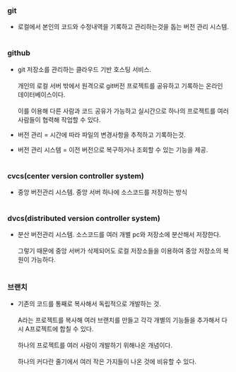 ### git  
* 로컬에서 본인의 코드와 수정내역을 기록하고 관리하는것을 돕는 버전 관리 시스템.<br/><br/>

### github  
* git 저장소를 관리하는 클라우드 기반 호스팅 서비스.<br/><br/>개인의 로컬 서버 밖에서 원격으로 git버전 프로젝트를 공유하고 기록하는 온라인 데이터베이스이다.<br/><br/>이를 이용해 다른 사람과 코드 공유가 가능하고 실시간으로 하나의 프로젝트를 여러 사람들이 협력해 작업할 수 있다.

* 버전 관리 = 시간에 따라 파일의 변경사항을 추적하고 기록하는것.  

* 버전 관리 시스템 = 이전 버전으로 복구하거나 조회할 수 있는 기능을 제공.<br/><br/>
   
### cvcs(center version controller system)

* 중앙 버전관리 시스템. 중앙 서버 하나에 소스코드를 저장하는 방식<br/><br/>
 
### dvcs(distributed version controller system) 

* 분산 버전관리 시스템. 소스코드를 여러 개별 pc와 저장소에 분산해서 저장한다.<br/><br/>그렇기 때문에 중앙 서버가 삭제되어도 로컬 저장소들을 이용하여 중앙 저장소의 복원이 가능하다.<br/><br/> 

### 브랜치
* 기존의 코드를 통째로 복사해서 독립적으로 개발하는 것.<br/><br/>A라는 프로젝트를 복사해 여러 브랜치를 만들고 각각 개별의 기능들을 추가해서 다시 A프로젝트에 합칠 수 있다.<br/><br/>
하나의 프로젝트를 여러 사람이 개발하기 위해나온 개념이다.<br/><br/>하나의 커다란 줄기에서 여러 작은 가지들이 나온 것에 비유할 수 있다.<br/><br/>
